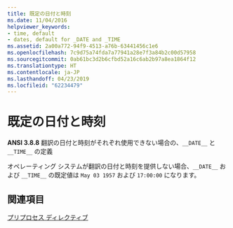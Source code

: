 ```yaml
---
title: 既定の日付と時刻
ms.date: 11/04/2016
helpviewer_keywords:
- time, default
- dates, default for _DATE and _TIME
ms.assetid: 2a00a772-94f9-4513-a76b-63441456c1e6
ms.openlocfilehash: 7c9d75a74fda7a77941a28e7f3a84b2c00d57958
ms.sourcegitcommit: 0ab61bc3d2b6cfbd52a16c6ab2b97a8ea1864f12
ms.translationtype: HT
ms.contentlocale: ja-JP
ms.lasthandoff: 04/23/2019
ms.locfileid: "62234479"
---
```

# <a name="default-date-and-time"></a>既定の日付と時刻

**ANSI 3.8.8** 翻訳の日付と時刻がそれぞれ使用できない場合の、`__DATE__` と `__TIME__` の定義

オペレーティング システムが翻訳の日付と時刻を提供しない場合、`__DATE__` および `__TIME__` の既定値は `May 03 1957` および `17:00:00` になります。

## <a name="see-also"></a>関連項目

[プリプロセス ディレクティブ](../c-language/preprocessing-directives.md)
